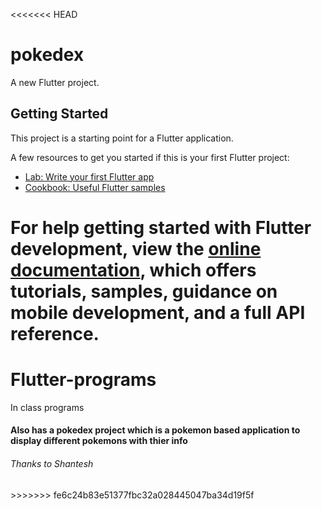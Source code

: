 <<<<<<< HEAD
# pokedex

A new Flutter project.

## Getting Started

This project is a starting point for a Flutter application.

A few resources to get you started if this is your first Flutter project:

- [Lab: Write your first Flutter app](https://docs.flutter.dev/get-started/codelab)
- [Cookbook: Useful Flutter samples](https://docs.flutter.dev/cookbook)

For help getting started with Flutter development, view the
[online documentation](https://docs.flutter.dev/), which offers tutorials,
samples, guidance on mobile development, and a full API reference.
=======
# Flutter-programs
In class programs
<h4>Also has a pokedex project which is a pokemon based application to display different pokemons with thier info</h4>
<h6>Thanks to Shantesh</h6>
>>>>>>> fe6c24b83e51377fbc32a028445047ba34d19f5f
